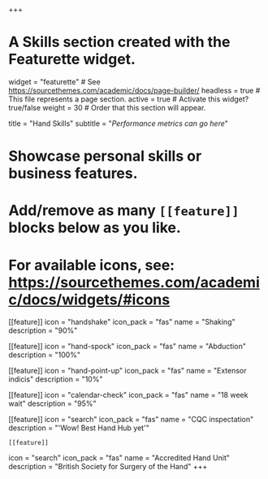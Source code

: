 +++
# A Skills section created with the Featurette widget.
widget = "featurette"  # See https://sourcethemes.com/academic/docs/page-builder/
headless = true  # This file represents a page section.
active = true  # Activate this widget? true/false
weight = 30  # Order that this section will appear.

title = "Hand Skills"
subtitle = "*Performance metrics can go here*"

# Showcase personal skills or business features.
#
# Add/remove as many `[[feature]]` blocks below as you like.
#
# For available icons, see: https://sourcethemes.com/academic/docs/widgets/#icons

[[feature]]
  icon = "handshake"
  icon_pack = "fas"
  name = "Shaking"
  description = "90%"

[[feature]]
  icon = "hand-spock"
  icon_pack = "fas"
  name = "Abduction"
  description = "100%"  

[[feature]]
  icon = "hand-point-up"
  icon_pack = "fas"
  name = "Extensor indicis"
  description = "10%"

  [[feature]]
  icon = "calendar-check"
  icon_pack = "fas"
  name = "18 week wait"
  description = "95%"

  [[feature]]
  icon = "search"
  icon_pack = "fas"
  name = "CQC inspectation"
  description = "'Wow! Best Hand Hub yet'"


    [[feature]]
  icon = "search"
  icon_pack = "fas"
  name = "Accredited Hand Unit"
  description = "British Society for Surgery of the Hand"
+++
